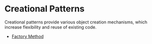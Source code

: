 # Creational Patterns
    
Creational patterns provide various object creation mechanisms, which increase flexibility and reuse of existing code.

- [Factory Method](FactoryMethod/index.md)
